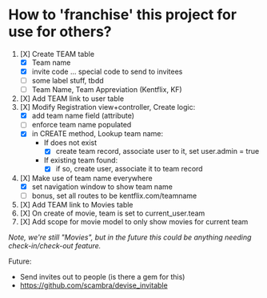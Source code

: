 # How to 'franchise' this project for use for others?

1. [X] Create TEAM table
    - [X] Team name
    - [X] invite code ... special code to send to invitees
    - [ ] some label stuff, tbdd
    - [ ] Team Name, Team Appreviation (Kentflix, KF)
1. [X] Add TEAM link to user table
1. [X] Modify Registration view+controller, Create logic:
    - [X] add team name field (attribute)
    - [ ] enforce team name populated
    - [X] in CREATE method, Lookup team name:            
        - If does not exist
            - [X] create team record, associate user to it, set user.admin = true
        - If existing team found:
            - [X] if so, create user, associate it to team record
1. [X] Make use of team name everywhere
    - [X] set navigation window to show team name
    - [ ] bonus, set all routes to be kentflix.com/teamname
1. [X] Add TEAM link to Movies table
1. [X] On create of movie, team is set to current_user.team
1. [X] Add scope for movie model to only show movies for current team



_Note, we're still "Movies", but in the future this could be anything needing check-in/check-out feature._

Future:
- Send invites out to people (is there a gem for this)
- https://github.com/scambra/devise_invitable
